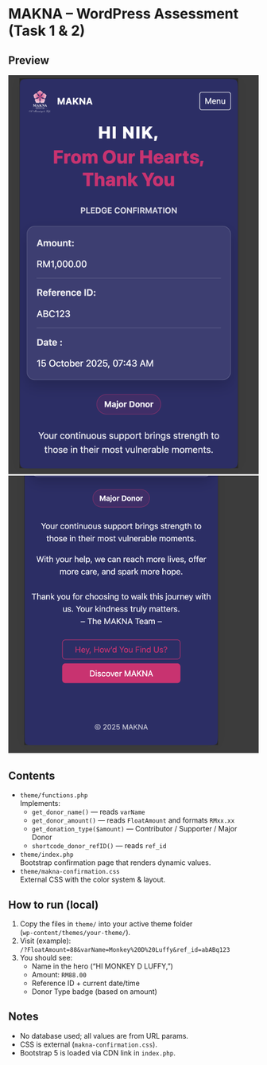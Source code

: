 # MAKNA – WordPress Assessment (Task 1 & 2)

## Preview

![Mobile preview 1](./screenshot-mobile2.png)
![Mobile preview 2](./screenshot-mobile3.png)

## Contents
- `theme/functions.php`  
  Implements:
  - `get_donor_name()` — reads `varName`
  - `get_donor_amount()` — reads `FloatAmount` and formats `RMxx.xx`
  - `get_donation_type($amount)` — Contributor / Supporter / Major Donor
  - `shortcode_donor_refID()` — reads `ref_id`
- `theme/index.php`  
  Bootstrap confirmation page that renders dynamic values.
- `theme/makna-confirmation.css`  
  External CSS with the color system & layout.

## How to run (local)
1. Copy the files in `theme/` into your active theme folder  
   (`wp-content/themes/your-theme/`).
2. Visit (example):  
   `/?FloatAmount=88&varName=Monkey%20D%20Luffy&ref_id=abABq123`
3. You should see:
   - Name in the hero (“HI MONKEY D LUFFY,”)
   - Amount: `RM88.00`
   - Reference ID + current date/time
   - Donor Type badge (based on amount)

## Notes
- No database used; all values are from URL params.
- CSS is external (`makna-confirmation.css`).
- Bootstrap 5 is loaded via CDN link in `index.php`.
